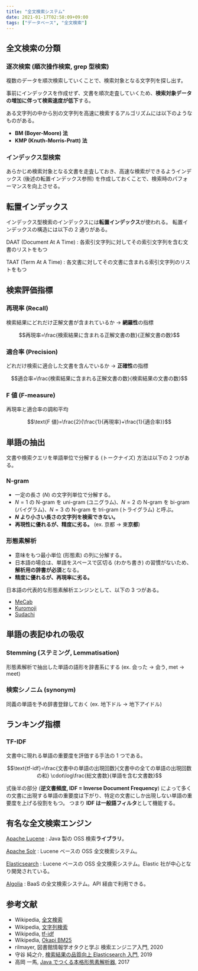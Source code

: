 ```yaml
---
title: "全文検索システム"
date: 2021-01-17T02:58:09+09:00
tags: ["データベース", "全文検索"]
---
```


## 全文検索の分類

### 逐次検索 (順次操作検索, grep 型検索)

複数のデータを順次検索していくことで、検索対象となる文字列を探し出す。

事前にインデックスを作成せず、文書を順次走査していくため、**検索対象データの増加に伴って検索速度が低下**する。

ある文字列の中から別の文字列を高速に検索するアルゴリズムには以下のようなものがある。

- **BM (Boyer-Moore) 法**
- **KMP (Knuth-Morris-Pratt) 法**

### インデックス型検索

あらかじめ検索対象となる文書を走査しておき、高速な検索ができるようインデックス (後述の転置インデックス参照) を作成しておくことで、検索時のパフォーマンスを向上させる。

## 転置インデックス

インデックス型検索のインデックスには**転置インデックス**が使われる。
転置インデックスの構造には以下の 2 通りがある。

DAAT (Document At A Time)
: 各索引文字列に対してその索引文字列を含む文書のリストをもつ

TAAT (Term At A Time)
: 各文書に対してその文書に含まれる索引文字列のリストをもつ

## 検索評価指標

### 再現率 (Recall)

検索結果にどれだけ正解文書が含まれているか → **網羅性**の指標

$$再現率=\frac{検索結果に含まれる正解文書の数}{正解文書の数}$$

### 適合率 (Precision)

どれだけ検索に適合した文書を含んでいるか → **正確性**の指標

$$適合率=\frac{検索結果に含まれる正解文書の数}{検索結果の文書の数}$$

### F 値 (F-measure)

再現率と適合率の調和平均

$$\text{F 値}=\frac{2}{\frac{1}{再現率}+\frac{1}{適合率}}$$

## 単語の抽出

文書や検索クエリを単語単位で分解する (トークナイズ) 方法は以下の 2 つがある。

### N-gram

- 一定の長さ ($N$) の文字列単位で分解する。
- $N=1$ の N-gram を uni-gram (ユニグラム)、$N=2$ の N-gram を bi-gram (バイグラム)、$N=3$ の N-gram を tri-gram (トライグラム) と呼ぶ。
- **$N$ より小さい長さの文字列を検索できない。**
- **再現性に優れるが、精度に劣る。** (ex. 京都 → 東**京都**)

### 形態素解析

- 意味をもつ最小単位 (形態素) の列に分解する。
- 日本語の場合は、単語をスペースで区切る (わかち書き) の習慣がないため、**解析用の辞書が必須**となる。
- **精度に優れるが、再現率に劣る。**

日本語の代表的な形態素解析エンジンとして、以下の 3 つがある。

- [MeCab](https://taku910.github.io/mecab)
- [Kuromoji](https://www.atilika.com/ja/kuromoji)
- [Sudachi](https://github.com/WorksApplications/Sudachi)

## 単語の表記ゆれの吸収

### Stemming (ステミング, Lemmatisation)

形態素解析で抽出した単語の語形を辞書系にする (ex. 会った → 会う, met -> meet)

### 検索シノニム (synonym)

同義の単語を予め辞書登録しておく (ex. 地下ドル → 地下アイドル)

## ランキング指標

### TF-IDF

文書中に現れる単語の重要度を評価する手法の 1 つである。

$$\text{tf-idf}=\frac{文書中の単語の出現回数}{文書中の全ての単語の出現回数の和} \cdot\log\frac{総文書数}{単語を含む文書数}$$

式後半の部分 (**逆文書頻度, IDF = Inverse Document Frequency**) によって多くの文書に出現する単語の重要度は下がり、特定の文書にしか出現しない単語の重要度を上げる役割をもつ。
つまり **IDF は一般語フィルタ**として機能する。

<!-- TODO Okapi BM25 について書く -->
<!-- TODO nDCG について書く -->

## 有名な全文検索エンジン

[Apache Lucene](https://lucene.apache.org)
: Java 製の OSS 検索**ライブラリ**。

[Apache Solr](https://lucene.apache.org/solr)
: Lucene ベースの OSS 全文検索システム。

[Elasticsearch](https://www.elastic.co/jp/elasticsearch)
: Lucene ベースの OSS 全文検索システム。Elastic 社が中心となり開発されている。

[Algolia](https://www.algolia.com)
: BaaS の全文検索システム。API 経由で利用できる。


## 参考文献

- Wikipedia, [全文検索](https://ja.wikipedia.org/wiki/%E5%85%A8%E6%96%87%E6%A4%9C%E7%B4%A2)
- Wikipedia, [文字列検索](https://ja.wikipedia.org/wiki/%E6%96%87%E5%AD%97%E5%88%97%E6%8E%A2%E7%B4%A2)
- Wikipedia, [tf-idf](https://ja.wikipedia.org/wiki/Tf-idf)
- Wikipedia, [Okapi BM25](https://ja.wikipedia.org/wiki/Okapi_BM25)
- rilmayer, 図書館情報学オタクと学ぶ 検索エンジニア入門, 2020
- 守谷 純之介, [検索結果の品質向上 Elasticsearch 入門](https://speakerdeck.com/rtechkouhou/jian-suo-jie-guo-falsepin-zhi-xiang-shang-elasticsearchru-men), 2019
- 高岡 一馬, [Java でつくる本格形態素解析器](https://www.slideshare.net/WorksApplications/java-82794239), 2017
